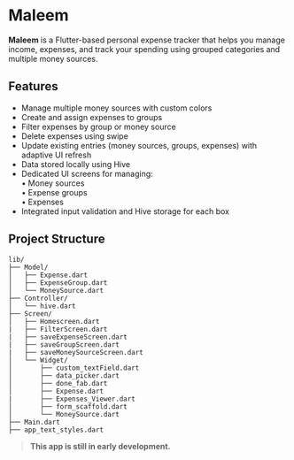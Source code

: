 # Maleem

**Maleem** is a Flutter-based personal expense tracker that helps you manage income, expenses, and track your spending using grouped categories and multiple money sources.

## Features

- Manage multiple money sources with custom colors
- Create and assign expenses to groups
- Filter expenses by group or money source
- Delete expenses using swipe
- Update existing entries (money sources, groups, expenses) with adaptive UI refresh
- Data stored locally using Hive
- Dedicated UI screens for managing:  
  • Money sources  
  • Expense groups  
  • Expenses
- Integrated input validation and Hive storage for each box

## Project Structure

```
lib/
├── Model/
│   ├── Expense.dart
│   ├── ExpenseGroup.dart
│   └── MoneySource.dart
├── Controller/
│   └── hive.dart
├── Screen/
│   ├── Homescreen.dart
|   ├── FilterScreen.dart
|   ├── saveExpenseScreen.dart
|   ├── saveGroupScreen.dart
|   ├── saveMoneySourceScreen.dart
│   └── Widget/
│       ├── custom_textField.dart
│       ├── data_picker.dart
│       ├── done_fab.dart
│       ├── Expense.dart
|       ├── Expenses_Viewer.dart
│       ├── form_scaffold.dart
│       └── MoneySource.dart
├── Main.dart
├── app_text_styles.dart
```

> **This app is still in early development.**
